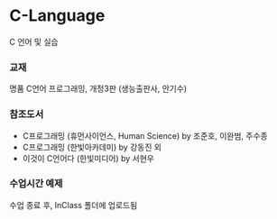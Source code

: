 # C-Language

C 언어 및 실습

### 교재

명품 C언어 프로그래밍, 개정3판 (생능출판사, 안기수)

### 참조도서

- C프로그래밍 (휴먼사이언스, Human Science) by 조준호, 이완범, 주수종
- C프로그래밍 (한빛아카데미) by 강동진 외
- 이것이 C언어다 (한빛미디어) by 서현우

### 수업시간 예제

수업 종료 후, InClass 폴더에 업로드됨
